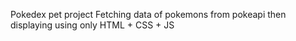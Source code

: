 
Pokedex pet project
Fetching data of pokemons from pokeapi then displaying using only HTML + CSS + JS
